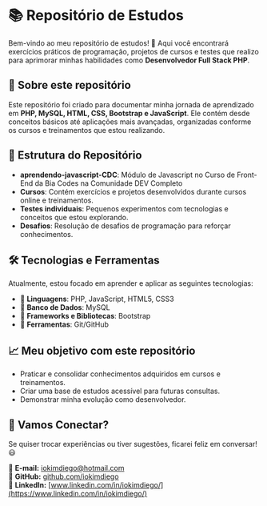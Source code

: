 # 📚 Repositório de Estudos

Bem-vindo ao meu repositório de estudos! 🚀 Aqui você encontrará exercícios práticos de programação, projetos de cursos e testes que realizo para aprimorar minhas habilidades como **Desenvolvedor Full Stack PHP**.

## 📌 Sobre este repositório

Este repositório foi criado para documentar minha jornada de aprendizado em **PHP, MySQL, HTML, CSS, Bootstrap e JavaScript**. Ele contém desde conceitos básicos até aplicações mais avançadas, organizadas conforme os cursos e treinamentos que estou realizando.

## 📂 Estrutura do Repositório

- **aprendendo-javascript-CDC**: Módulo de Javascript no Curso de Front-End da Bia Codes na Comunidade DEV Completo
- **Cursos**: Contém exercícios e projetos desenvolvidos durante cursos online e treinamentos.
- **Testes individuais**: Pequenos experimentos com tecnologias e conceitos que estou explorando.
- **Desafios**: Resolução de desafios de programação para reforçar conhecimentos.

## 🛠 Tecnologias e Ferramentas

Atualmente, estou focado em aprender e aplicar as seguintes tecnologias:

- 🔹 **Linguagens**: PHP, JavaScript, HTML5, CSS3  
- 🔹 **Banco de Dados**: MySQL  
- 🔹 **Frameworks e Bibliotecas**: Bootstrap  
- 🔹 **Ferramentas**: Git/GitHub  

## 📈 Meu objetivo com este repositório

- Praticar e consolidar conhecimentos adquiridos em cursos e treinamentos.  
- Criar uma base de estudos acessível para futuras consultas.  
- Demonstrar minha evolução como desenvolvedor.  

## 🚀 Vamos Conectar?

Se quiser trocar experiências ou tiver sugestões, ficarei feliz em conversar! 😃  

📩 **E-mail:** iokimdiego@hotmail.com  
🐙 **GitHub:** [github.com/iokimdiego](https://github.com/iokimdiego)  
🔗 **LinkedIn:** [www.linkedin.com/in/iokimdiego/](https://www.linkedin.com/in/iokimdiego/)  
